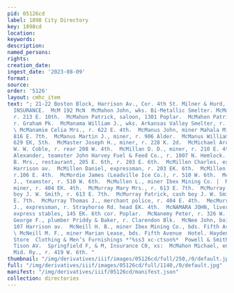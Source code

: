 ```yaml
---
pid: 05126cd
label: 1898 City Directory
key: 1898cd
location: 
keywords: 
description: 
named_persons: 
rights: 
creation_date: 
ingest_date: '2023-08-09'
format: 
source: 
order: '5126'
layout: cmhc_item
text: "; 21-22 Boston Block, Harrison Av., Cor. 4th St. Milner & Hurd, PLATE GLASS
  INSURANCE.  McM 192 McN  McMahon John, wks. Bi-Metallic Smelter. McMahon Kate Mrs.,
  r. 213 E. 10th.  McMahon Patrick, saloon, 1301 Poplar.  McMahon Patrick A., miner,
  r. Graham Pk.  McManama William J., wks. Arkansas Valley Smelter, r. 624 W. 2d.
  \ McManamie Celia Mrs., r. 622 E. 4th.  McManus John, miner Mahala Mining Co., r.
  816 E. 7th.  McManus Martin J., miner, r. 906 Alder.  McManus William, miner, bds.
  629 EK, 5th.  McMaster Joseph H., miner, r. 228 K. 2d.  McMichael Archie I., carpenter
  W. W. Coble, r. rear 208 W. 4th.  McMillan D. D., miner, r. 210 E. 4th.  McMillen
  Alexander, teamster John Harvey Fuel & Feed Co., r. 1007 N. Hemlock.  McMillen A.
  B. Mrs., restaurant, 205 E. 6th, r. 203 E. 6th.  McMillen Charles, expressman, 110
  Harrison av.  McMillen Daniel, expressman, r. 203 EK. 6th.  McMillen Samuel, miner,
  r.106 E. 4th.  McMordie James (Leadville Ice Co.), r. 510 W. 6th.  McMordie William
  J., teamster, r. 510 W. 6th.  McMullen L., miner Ibex Mining Co. |  McMurray James,
  miner, r. 404 EK. 4th.  McMurray Mary Mrs., r. 613 E. 7th.  McMurray Michael, cash
  boy J. W. Smith, r. 613 E. 7th.  McMurray Patrick, cash boy J. W. Smith, r. 613
  E. 7th.  McMurray Thomas J., merchant police, r. 404 E. 4th.  MecMurrough Edward
  J., expressman, r. Strayhorse Rd. head EK. 4th.  McNAMARA JOHN, livery, hack and
  express stables, 145 EK. 6th cor. Poplar.  McNanemy Peter, r. 326 W. 2d.  McNany
  George F., plumber Priddy & Baker, r. Clarendon Blk.  McNee John, boiler mkr., r.
  107 Harrison av.  McNeill H. B., miner Ibex Mining Co., bds. Fifth Avenue Hotel.
  \ McNeill M. F., miner Marian Lease, bds. Fifth Avenue  Hotel. Hayden’s Clothing
  Store  Clothing & Men’s Furnishings *°%ss3 xc-ctson%*  Powell & Smith, Agts,  514
  Tison AV.  Springfield F, & M, Insurance C0, xs:  McMahon Michael, engineer Colo.
  Mid. Ry., r. 419 W. 6th. "
thumbnail: "/img/derivatives/iiif/images/05126cd/full/250,/0/default.jpg"
full: "/img/derivatives/iiif/images/05126cd/full/1140,/0/default.jpg"
manifest: "/img/derivatives/iiif/05126cd/manifest.json"
collection: directories
---
```

